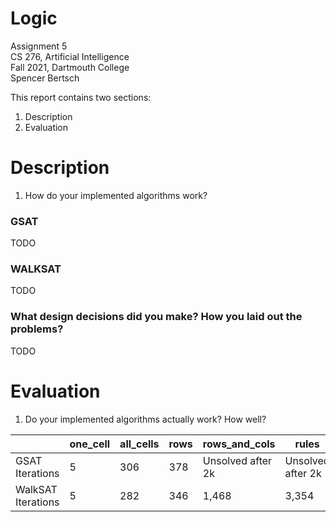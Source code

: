 # Logic

Assignment 5  
CS 276, Artificial Intelligence  
Fall 2021, Dartmouth College  
Spencer Bertsch

This report contains two sections: 
1. Description
2. Evaluation

# Description

1. How do your implemented algorithms work?

### GSAT
TODO

### WALKSAT
TODO

### What design decisions did you make? How you laid out the problems?

TODO 

# Evaluation

1. Do your implemented algorithms actually work? How well? 

|                    | one_cell | all_cells | rows | rows_and_cols     | rules             | puzzle1           | puzzle2           |
|--------------------|----------|-----------|------|-------------------|-------------------|-------------------|-------------------|
| GSAT Iterations    | 5        | 306       | 378  | Unsolved after 2k | Unsolved after 2k | Unsolved after 2k | Unsolved after 2k |
| WalkSAT Iterations | 5        | 282       | 346  | 1,468             | 3,354             | 6,784             | 59,012            |